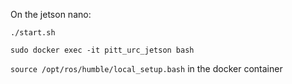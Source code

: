 On the jetson nano:

`./start.sh`

`sudo docker exec -it pitt_urc_jetson bash`

`source /opt/ros/humble/local_setup.bash` in the docker container